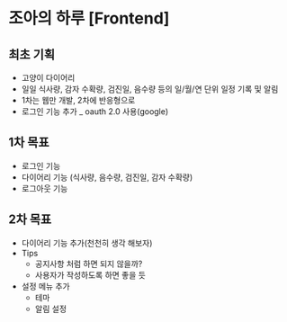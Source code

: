 # 조아의 하루 [Frontend]

## 최초 기획

- 고양이 다이어리
- 일일 식사량, 감자 수확량, 검진일, 음수량 등의 일/월/연 단위 일정 기록 및 알림
- 1차는 웹만 개발, 2차에 반응형으로
- 로그인 기능 추가 \_ oauth 2.0 사용(google)

## 1차 목표

- 로그인 기능
- 다이어리 기능 (식사량, 음수량, 검진일, 감자 수확량)
- 로그아웃 기능

## 2차 목표

- 다이어리 기능 추가(천천히 생각 해보자)
- Tips
  - 공지사항 처럼 하면 되지 않을까?
  - 사용자가 작성하도록 하면 좋을 듯
- 설정 메뉴 추가
  - 테마
  - 알림 설정
